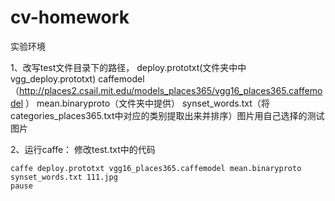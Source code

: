 # cv-homework

实验环境

1、改写test文件目录下的路径，
deploy.prototxt(文件夹中中vgg_deploy.prototxt) caffemodel（http://places2.csail.mit.edu/models_places365/vgg16_places365.caffemodel ） 
mean.binaryproto（文件夹中提供） 
synset_words.txt（将categories_places365.txt中对应的类别提取出来并排序）图片用自己选择的测试图片

2、运行caffe：
修改test.txt中的代码

```
caffe deploy.prototxt vgg16_places365.caffemodel mean.binaryproto synset_words.txt 111.jpg
pause 
```

